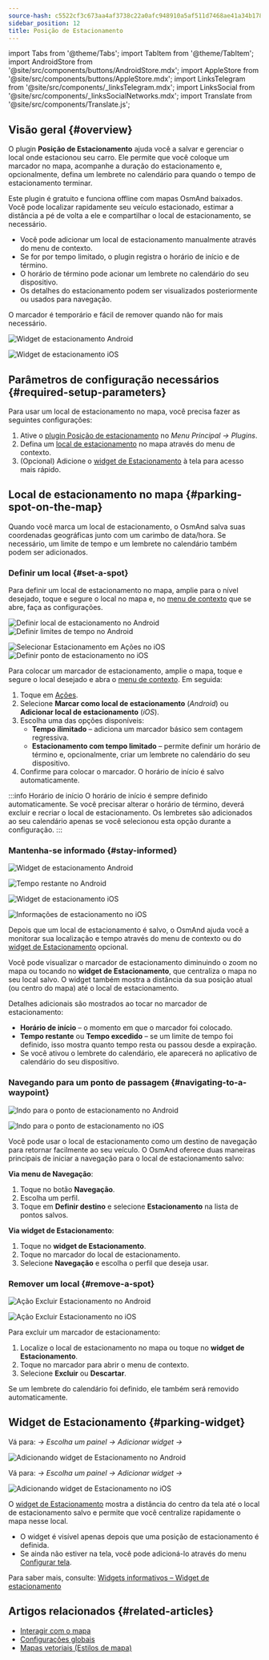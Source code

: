 ```yaml
---
source-hash: c5522cf3c673aa4af3738c22a0afc948910a5af511d7468ae41a34b1784474ea
sidebar_position: 12
title: Posição de Estacionamento
---
```

import Tabs from '@theme/Tabs';
import TabItem from '@theme/TabItem';
import AndroidStore from '@site/src/components/buttons/AndroidStore.mdx';
import AppleStore from '@site/src/components/buttons/AppleStore.mdx';
import LinksTelegram from '@site/src/components/_linksTelegram.mdx';
import LinksSocial from '@site/src/components/_linksSocialNetworks.mdx';
import Translate from '@site/src/components/Translate.js';

## Visão geral {#overview}

O plugin **Posição de Estacionamento** ajuda você a salvar e gerenciar o local onde estacionou seu carro. Ele permite que você coloque um marcador no mapa, acompanhe a duração do estacionamento e, opcionalmente, defina um lembrete no calendário para quando o tempo de estacionamento terminar.

Este plugin é gratuito e funciona offline com mapas OsmAnd baixados. Você pode localizar rapidamente seu veículo estacionado, estimar a distância a pé de volta a ele e compartilhar o local de estacionamento, se necessário.

- Você pode adicionar um local de estacionamento manualmente através do menu de contexto.
- Se for por tempo limitado, o plugin registra o horário de início e de término.
- O horário de término pode acionar um lembrete no calendário do seu dispositivo.
- Os detalhes do estacionamento podem ser visualizados posteriormente ou usados para navegação.

O marcador é temporário e fácil de remover quando não for mais necessário.

<Tabs groupId="operating-systems" queryString="current-os">

<TabItem value="android" label="Android">

![Widget de estacionamento Android](@site/static/img/plugins/parking/parking_widget_android.png)

</TabItem>

<TabItem value="ios" label="iOS">

![Widget de estacionamento iOS](@site/static/img/plugins/parking/parking_widget_ios.png)

</TabItem>

</Tabs>

## Parâmetros de configuração necessários {#required-setup-parameters}

Para usar um local de estacionamento no mapa, você precisa fazer as seguintes configurações:

1. Ative o [plugin Posição de estacionamento](../plugins/index.md#enable--disable) no *Menu Principal → Plugins*.
2. Defina um [local de estacionamento](#set-a-spot) no mapa através do menu de contexto.
3. (Opcional) Adicione o [widget de Estacionamento](#parking-widget) à tela para acesso mais rápido.

## Local de estacionamento no mapa {#parking-spot-on-the-map}

Quando você marca um local de estacionamento, o OsmAnd salva suas coordenadas geográficas junto com um carimbo de data/hora. Se necessário, um limite de tempo e um lembrete no calendário também podem ser adicionados.

### Definir um local {#set-a-spot}

Para definir um local de estacionamento no mapa, amplie para o nível desejado, toque e segure o local no mapa e, no [menu de contexto](../map/map-context-menu.md) que se abre, faça as configurações.

<Tabs groupId="operating-systems" queryString="current-os">

<TabItem value="android" label="Android">

![Definir local de estacionamento no Android](@site/static/img/plugins/parking/and_set_p_point_limit.png) ![Definir limites de tempo no Android](@site/static/img/plugins/parking/and_set_p_point4_.png)

</TabItem>

<TabItem value="ios" label="iOS">

![Selecionar Estacionamento em Ações no iOS](@site/static/img/plugins/parking/ios_set_p_point2.png) ![Definir ponto de estacionamento no iOS](@site/static/img/plugins/parking/ios_set_p_point3_-2.png)

</TabItem>

</Tabs>

Para colocar um marcador de estacionamento, amplie o mapa, toque e segure o local desejado e abra o [menu de contexto](../map/map-context-menu.md). Em seguida:

1. Toque em [Ações](../map/map-context-menu#actions).
2. Selecione **Marcar como local de estacionamento** (*Android*) ou **Adicionar local de estacionamento** (*iOS*).
3. Escolha uma das opções disponíveis:
   - **Tempo ilimitado** – adiciona um marcador básico sem contagem regressiva.
   - **Estacionamento com tempo limitado** – permite definir um horário de término e, opcionalmente, criar um lembrete no calendário do seu dispositivo.
4. Confirme para colocar o marcador. O horário de início é salvo automaticamente.

:::info Horário de início
O horário de início é sempre definido automaticamente. Se você precisar alterar o horário de término, deverá excluir e recriar o local de estacionamento. Os lembretes são adicionados ao seu calendário apenas se você selecionou esta opção durante a configuração.
:::

### Mantenha-se informado {#stay-informed}

<Tabs groupId="operating-systems" queryString="current-os">

<TabItem value="android" label="Android">

![Widget de estacionamento Android](@site/static/img/plugins/parking/parking_widget_android.png)

![Tempo restante no Android](@site/static/img/plugins/parking/and_parking_info_left.png)

</TabItem>

<TabItem value="ios" label="iOS">

![Widget de estacionamento iOS](@site/static/img/plugins/parking/parking_widget_ios.png)

![Informações de estacionamento no iOS](@site/static/img/plugins/parking/ios_parking_info.png)

</TabItem>

</Tabs>

Depois que um local de estacionamento é salvo, o OsmAnd ajuda você a monitorar sua localização e tempo através do menu de contexto ou do [widget de Estacionamento](#parking-widget) opcional.

Você pode visualizar o marcador de estacionamento diminuindo o zoom no mapa ou tocando no **widget de Estacionamento**, que centraliza o mapa no seu local salvo. O widget também mostra a distância da sua posição atual (ou centro do mapa) até o local de estacionamento.

Detalhes adicionais são mostrados ao tocar no marcador de estacionamento:

- **Horário de início** – o momento em que o marcador foi colocado.
- **Tempo restante** ou **Tempo excedido** – se um limite de tempo foi definido, isso mostra quanto tempo resta ou passou desde a expiração.
- Se você ativou o lembrete do calendário, ele aparecerá no aplicativo de calendário do seu dispositivo.

### Navegando para um ponto de passagem {#navigating-to-a-waypoint}

<Tabs groupId="operating-systems" queryString="current-os">

<TabItem value="android" label="Android">

![Indo para o ponto de estacionamento no Android](@site/static/img/plugins/parking/and_navigating_to_parking.png)

</TabItem>

<TabItem value="ios" label="iOS">

![Indo para o ponto de estacionamento no iOS](@site/static/img/plugins/parking/ios_going_to_parking.png)

</TabItem>

</Tabs>

Você pode usar o local de estacionamento como um destino de navegação para retornar facilmente ao seu veículo. O OsmAnd oferece duas maneiras principais de iniciar a navegação para o local de estacionamento salvo:

**Via menu de Navegação**:

1. Toque no botão **Navegação**.
2. Escolha um perfil.
3. Toque em **Definir destino** e selecione **Estacionamento** na lista de pontos salvos.

**Via widget de Estacionamento**:

1. Toque no **widget de Estacionamento**.
2. Toque no marcador do local de estacionamento.
3. Selecione **Navegação** e escolha o perfil que deseja usar.

### Remover um local {#remove-a-spot}

<Tabs groupId="operating-systems" queryString="current-os">

<TabItem value="android" label="Android">

![Ação Excluir Estacionamento no Android](@site/static/img/map/context_menu_limited_parking.png)

</TabItem>

<TabItem value="ios" label="iOS">

<!-- ![Ação Excluir Estacionamento no Android](@site/static/img/map/context_menu_limited_parking.png) -->

![Ação Excluir Estacionamento no iOS](@site/static/img/map/context_menu_limited_parking_ios.png)

</TabItem>

</Tabs>

Para excluir um marcador de estacionamento:

1. Localize o local de estacionamento no mapa ou toque no **widget de Estacionamento**.
2. Toque no marcador para abrir o menu de contexto.
3. Selecione **Excluir** ou **Descartar**.

Se um lembrete do calendário foi definido, ele também será removido automaticamente.

## Widget de Estacionamento {#parking-widget}

<Tabs groupId="operating-systems" queryString="current-os">

<TabItem value="android" label="Android">

Vá para: *<Translate android="true" ids="shared_string_menu,map_widget_config"/> → Escolha um painel → Adicionar widget → <Translate android="true" ids="map_widget_parking"/>*

![Adicionando widget de Estacionamento no Android](@site/static/img/plugins/parking/and_adding_parking_widget_andr.png)

</TabItem>

<TabItem value="ios" label="iOS">

Vá para: *<Translate ios="true" ids="shared_string_menu,layer_map_appearance"/> → Escolha um painel → Adicionar widget → <Translate ios="true" ids="parking_place"/>*

![Adicionando widget de Estacionamento no iOS](@site/static/img/plugins/parking/ios_adding_parking_widget-2.png)

</TabItem>

</Tabs>

O [widget de Estacionamento](../widgets/info-widgets.md#parking-widget) mostra a distância do centro da tela até o local de estacionamento salvo e permite que você centralize rapidamente o mapa nesse local.

- O widget é visível apenas depois que uma posição de estacionamento é definida.
- Se ainda não estiver na tela, você pode adicioná-lo através do menu [Configurar tela](../widgets/configure-screen.md).

Para saber mais, consulte: [Widgets informativos – Widget de estacionamento](https://osmand.net/docs/user/widgets/info-widgets#parking-widget)

## Artigos relacionados {#related-articles}

- [Interagir com o mapa](../../user/map/interact-with-map.md)
- [Configurações globais](../../user/personal/global-settings.md)
- [Mapas vetoriais (Estilos de mapa)](../../user/map/vector-maps.md)